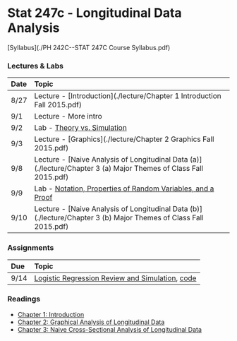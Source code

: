 # Stat 247c - Longitudinal Data Analysis

[Syllabus](./PH 242C--STAT 247C Course Syllabus.pdf)

### Lectures & Labs

Date | Topic |
:--- | :---- |
8/27 | Lecture - [Introduction](./lecture/Chapter 1 Introduction  Fall 2015.pdf)
9/1 | Lecture - More intro
9/2 | Lab - [Theory vs. Simulation](./lab/lab-1.pdf) |
9/3 | Lecture - [Graphics](./lecture/Chapter 2 Graphics Fall 2015.pdf)
9/8 | Lecture - [Naive Analysis of Longitudinal Data (a)](./lecture/Chapter 3 (a) Major Themes of Class Fall 2015.pdf)
9/9 | Lab - [Notation, Properties of Random Variables, and a Proof](./lab/lab-2.pdf)
9/10 | Lecture - [Naive Analysis of Longitudinal Data (b)](./lecture/Chapter 3 (b) Major Themes of Class Fall 2015.pdf)

### Assignments

Due | Topic |
:-- | :---- |
9/14 | [Logistic Regression Review and Simulation](./hw1/Assignment1.pdf), [code](./hw1/Assignment1.do)


### Readings

* [Chapter 1: Introduction ](./book/LongDataChapter1.pdf)
* [Chapter 2: Graphical Analysis of Longitudinal Data](./book/LongDataChapter2.pdf)
* [Chapter 3: Naive Cross-Sectional Analysis of Longitudinal Data](./book/LongDataChapter3.pdf)
